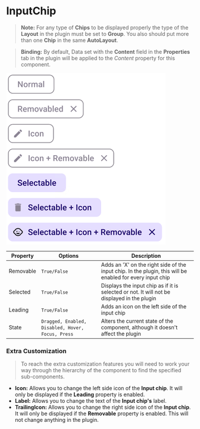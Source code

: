 # InputChip

> **Note:** For any type of **Chips** to be displayed properly the type of the **Layout** in the plugin must be set to **Group**. You also should put more than one **Chip** in the same **AutoLayout**.

> **Binding:** By default, Data set with the **Content** field in the **Properties** tab in the plugin will be applied to the *Content* property for this component.

![inputchip](.\images\inputchip.png)

| Property  | Options                                           | Description                                                  |
| --------- | ------------------------------------------------- | ------------------------------------------------------------ |
| Removable | `True/False`                                      | Adds an 'X' on the right side of the input chip. In the plugin, this will be enabled for every input chip |
| Selected  | `True/False`                                      | Displays the input chip as if it is selected or not.  It will not be displayed in the plugin |
| Leading   | `True/False`                                      | Adds an icon on the left side of the input chip              |
| State     | `Dragged, Enabled, Disabled, Hover, Focus, Press` | Alters the current state of the component, although it doesn't affect the plugin |

### Extra Customization

> To reach the extra customization features you will need to work your way through the hierarchy of the component to find the specified sub-components.  

- **Icon:** Allows you to change the left side icon of the **Input chip**. It will only be displayed if the **Leading** property is enabled.
- **Label:** Allows you to change the text of the **Input chip's** label.
- **TrailingIcon:** Allows you to change the right side icon of the **Input chip**. It will only be displayed if the **Removable** property is enabled. This will not change anything in the plugin.